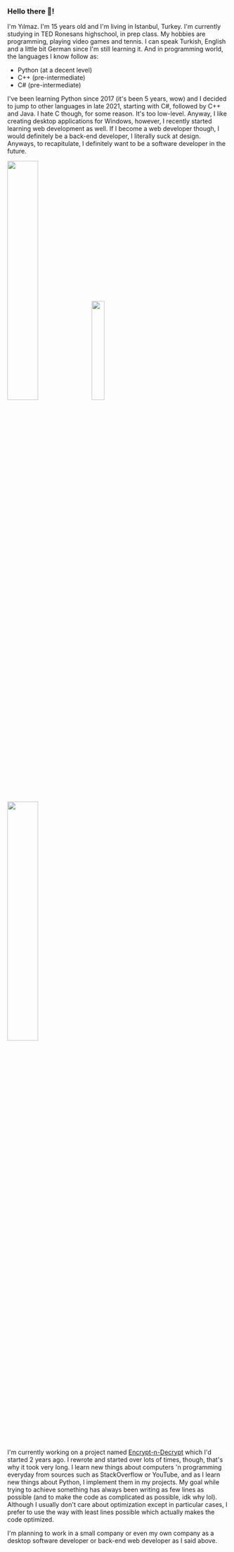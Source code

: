 ### Hello there 👋!

I'm Yılmaz. I'm 15 years old and I'm living in Istanbul, Turkey. I'm currently studying in TED Ronesans highschool, in prep class. My hobbies are programming, playing video games and tennis. I can speak Turkish, English and a little bit German since I'm still learning it. And in programming world, the languages I know follow as:
- Python (at a decent level)
- C++ (pre-intermediate)
- C# (pre-intermediate)

I've been learning Python since 2017 (it's been 5 years, wow) and I decided to jump to other languages in late 2021, starting with C#, followed by C++ and Java. I hate C though, for some reason. It's too low-level. Anyway, I like creating desktop applications for Windows, however, I recently started learning web development as well. If I become a web developer though, I would definitely be a back-end developer, I literally suck at design. Anyways, to recapitulate, I definitely want to be a software developer in the future.

<img src="https://github-readme-stats.vercel.app/api?username=Yilmaz4&show_icons=true&theme=dark&bg_color=0d1117&cache_seconds=1801&title_color=c7cfd8&text_color=979da3&border_color=30363d&include_all_commits=True&custom_title=My%20GitHub%20stats&count_private=true&hide=contribs,stars" width="37.3%"> <img src="https://github-readme-stats.vercel.app/api/top-langs/?username=Yilmaz4&layout=compact&bg_color=0d1117&cache_seconds=1807&title_color=c7cfd8&text_color=979da3&border_color=30363d&custom_title=My%20top%20languages&hide=tcl,html,Batchfile,Makefile" width="24%"> <img src="https://github-readme-stats.vercel.app/api/wakatime?username=@Yilmaz4&show_icons=true&theme=dark&bg_color=0d1117&cache_seconds=60&title_color=c7cfd8&text_color=979da3&hide=markdown,text,other,html,c&border_color=30363d&include_all_commits=True&custom_title=My%20coding%20stats%20this%20week" width="37.3%">

I'm currently working on a project named [Encrypt-n-Decrypt](https://github.com/Yilmaz4/Encrypt-n-Decrypt) which I'd started 2 years ago. I rewrote and started over lots of times, though, that's why it took very long. I learn new things about computers 'n programming everyday from sources such as StackOverflow or YouTube, and as I learn new things about Python, I implement them in my projects. My goal while trying to achieve something has always been writing as few lines as possible (and to make the code as complicated as possible, idk why lol). Although I usually don't care about optimization except in particular cases, I prefer to use the way with least lines possible which actually makes the code optimized.

I'm planning to work in a small company or even my own company as a desktop software developer or back-end web developer as I said above.
